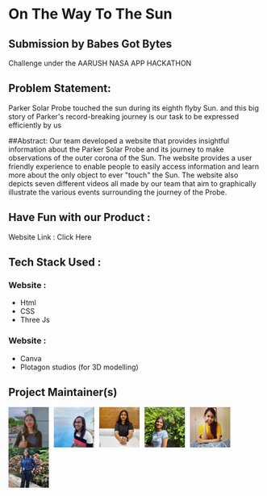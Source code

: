 # On The Way To The Sun

## Submission by Babes Got Bytes

Challenge under the AARUSH NASA APP HACKATHON

## Problem Statement:
Parker Solar Probe touched the sun during its eighth flyby Sun. and this big story of Parker's record-breaking journey is our task to be expressed efficiently by us
<!--
## Our Product :

(abstract add here) -->
##Abstract: 
Our team developed a website that provides insightful information about the Parker Solar Probe and its journey to make observations of the outer corona of the Sun. The website provides a user friendly experience to enable people to easily access information and learn more about the only object to ever "touch" the Sun. The website also depicts seven different videos all made by our team that aim to graphically illustrate the various events surrounding the journey of the Probe.

## Have Fun with our Product :
Website Link : Click Here

## Tech Stack Used :

### Website :
- Html
- CSS
- Three Js
### Website :
- Canva
- Plotagon studios (for 3D modelling)


## Project Maintainer(s)

<img align="left" alt="Aishwarya Pai" width="80px" height="80px" src="https://github.com/sakshishruti/On-the-way-to-Sun/blob/main/dist/aishwarya.jpeg" style="padding-right:10px;" />
<img align="left" alt="Arpita Singh" width="80px" height="80px" src="https://github.com/sakshishruti/On-the-way-to-Sun/blob/main/dist/arpita.jpeg" style="padding-right:10px;" />
<img align="left" alt="Sakshi Shruti" width="80px" height="80px" src="https://github.com/sakshishruti/On-the-way-to-Sun/blob/main/dist/sakshi.jpg" style="padding-right:10px;" />
<img align="left" alt="Vaidehi Jadhao" width="80px" height="80px" src="https://github.com/sakshishruti/On-the-way-to-Sun/blob/main/dist/vaidehi.jpeg" style="padding-right:10px;" />
<img align="left" alt="Ukti Agrawal" width="80px" height="80px" src="https://github.com/sakshishruti/On-the-way-to-Sun/blob/main/dist/ukti.jpeg" style="padding-right:10px;" />
<img align="left" alt="Priyal Mittal" width="80px" height="80px" src="https://github.com/sakshishruti/On-the-way-to-Sun/blob/main/dist/priyal.jpeg" style="padding-right:10px;" />
